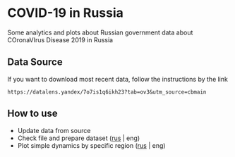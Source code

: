 # COVID-19 in Russia

Some analytics and plots about Russian government data about COronaVIrus Disease 2019 in Russia 


## Data Source

If you want to download most recent data, follow the instructions by the link

```
https://datalens.yandex/7o7is1q6ikh23?tab=ov3&utm_source=cbmain
```


## How to use

- Update data from source
- Check file and prepare dataset ([rus](https://github.com/VasilyBoychuk) | eng)
- Plot simple dynamics by specific region ([rus](https://github.com/VasilyBoychuk) | eng) 